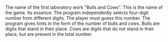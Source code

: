 The name of the first laboratory work "Bulls and Cows".
This is the name of the game.
Its essence: The program independently selects four-digit number from different digits. The player must guess this number. The program gives hints in the form of the number of bulls and cows.
Bulls are digits that stand in their place.
Cows are digits that do not stand in their place, but are present in the total number.
